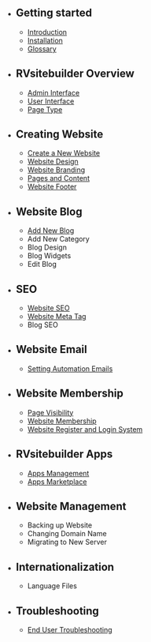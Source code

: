 - ## Getting started
    - [Introduction](introduction.md)   
    - [Installation](installation.md)
    - [Glossary](glossary.md)

- ## RVsitebuilder Overview
    - [Admin Interface](admin-interface.md) 
    - [User Interface](user-interface.md) 
    - [Page Type](page-type.md)

- ## Creating Website
    - [Create a New Website](create-new-website.md)
    - [Website Design](website-design.md)
    - [Website Branding](website-design.md)
    - [Pages and Content](website-design.md) 
    - [Website Footer](website-design.md)

- ## Website Blog
    - [Add New Blog](creating-blog.md)
    - Add New Category
    - Blog Design
    - Blog Widgets
    - Edit Blog

- ## SEO
    - [Website SEO](website-seo.md)
    - [Website Meta Tag](website-meta-tag.md)
    - Blog SEO

- ## Website Email
    - [Setting Automation Emails](emails-template.md)

- ## Website Membership
    - [Page Visibility](page-visibility.md)
    - [Website Membership](website-membership.md)
    - [Website Register and Login System](register-and-login-system.md)

- ## RVsitebuilder Apps
    - [Apps Management](apps.md)
    - [Apps Marketplace](apps-marketplace.md)

- ## Website Management
    - Backing up Website
    - Changing Domain Name
    - Migrating to New Server

- ## Internationalization
    - Language Files

- ## Troubleshooting
    - [End User Troubleshooting](https://support.rvglobalsoft.com/hc/en-us/sections/360003727213-Troubleshooting)